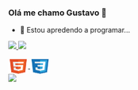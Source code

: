 ### Olá me chamo Gustavo 👋



- 🌱 Estou apredendo a programar...

 <div>
  <a href="https://github.com/rafaballerini">
  <img height="140em" src="https://github-readme-stats.vercel.app/api?username=vesgonauta-G&show_icons=true&theme=dark&include_all_commits=true&count_private=true"/>
  <img height="140em" src="https://github-readme-stats.vercel.app/api/top-langs/?username=vesgonauta-G&layout=compact&langs_count=7&theme=dark"/>
</div>
<div style="display: inline_block"><br>
   <img align="center" alt="Rafa-HTML" height="30" width="40" src="https://raw.githubusercontent.com/devicons/devicon/master/icons/html5/html5-original.svg">
   <img align="center" alt="Rafa-CSS" height="30" width="40" src="https://raw.githubusercontent.com/devicons/devicon/master/icons/css3/css3-original.svg">
</div>
<div>
  <a href="linkedin.com/in/gustavo-tavares-8597a51b0" target="_blank"><img src="https://img.shields.io/badge/-LinkedIn-%230077B5?style=for-the-badge&logo=linkedin&logoColor=white" target="_blank"></a>
</div>

